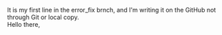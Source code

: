 It is my first line in the error_fix brnch, and I'm writing it on the GitHub not through Git or local copy.
<br>
Hello there,
<br>
